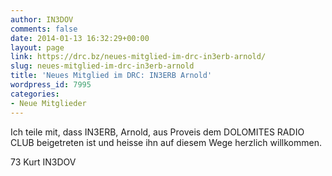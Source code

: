 ```yaml
---
author: IN3DOV
comments: false
date: 2014-01-13 16:32:29+00:00
layout: page
link: https://drc.bz/neues-mitglied-im-drc-in3erb-arnold/
slug: neues-mitglied-im-drc-in3erb-arnold
title: 'Neues Mitglied im DRC: IN3ERB Arnold'
wordpress_id: 7995
categories:
- Neue Mitglieder
---
```


Ich teile mit, dass IN3ERB, Arnold, aus Proveis dem DOLOMITES RADIO CLUB beigetreten ist und heisse ihn auf diesem Wege herzlich willkommen.

73 Kurt IN3DOV
